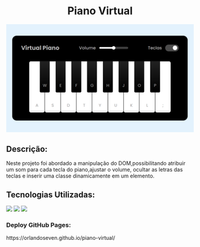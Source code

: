 <h1 align="center">Piano Virtual</h1>
<img  src="./src/img/piano.png"/>

<h2>Descrição:</h2>
<p>Neste projeto foi abordado a manipulação do DOM,possibilitando atribuir um som para cada tecla do piano,ajustar o volume, ocultar as letras das teclas e inserir uma classe dinamicamente em um elemento.</p>
<h2>Tecnologias Utilizadas:</h2>
<img src="https://img.shields.io/badge/HTML5-E34F26?style=for-the-badge&logo=html5&logoColor=white"/>
<img src="https://img.shields.io/badge/CSS3-1572B6?style=for-the-badge&logo=css3&logoColor=white" />
<img src="https://img.shields.io/badge/JavaScript-F7DF1E?style=for-the-badge&logo=javascript&logoColor=black" />

<h3>Deploy GitHub Pages:</h3>
https://orlandoseven.github.io/piano-virtual/
